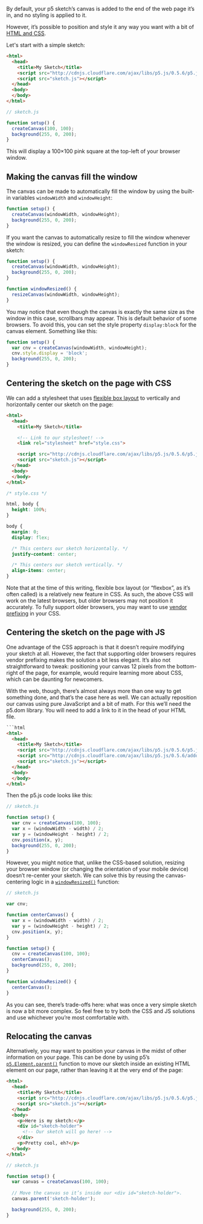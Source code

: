 <!--
  Hello editor!

  For more background on this tutorial, or to leave comments on it, see:

  https://github.com/processing/p5.js/issues/1333
-->

By default, your p5 sketch’s canvas is added to the end of the web page it’s in, and no styling is applied to it.

However, it’s possible to position and style it any way you want with a bit of [HTML and CSS](Intro-to-HTML-and-CSS).

Let's start with a simple sketch:

```html
<html>
  <head>
    <title>My Sketch</title>
    <script src="http://cdnjs.cloudflare.com/ajax/libs/p5.js/0.5.6/p5.js"></script>
    <script src="sketch.js"></script>
  </head>
  <body>
  </body>
</html>
```

```js
// sketch.js

function setup() {
  createCanvas(100, 100);
  background(255, 0, 200);
}
```

This will display a 100×100 pink square at the top-left of your browser window.


## Making the canvas fill the window

The canvas can be made to automatically fill the window by using the built-in variables `windowWidth` and `windowHeight`:
```js
function setup() {
  createCanvas(windowWidth, windowHeight);
  background(255, 0, 200);
}
```

If you want the canvas to automatically resize to fill the window whenever the window is resized, you can define the `windowResized` function in your sketch:
```js
function setup() {
  createCanvas(windowWidth, windowHeight);
  background(255, 0, 200);
}

function windowResized() {
  resizeCanvas(windowWidth, windowHeight);
}
```

You may notice that even though the canvas is exactly the same size as the window in this case, scrollbars may appear. This is default behavior of some browsers. To avoid this, you can set the style property `display:block` for the canvas element. Something like this:
```js
function setup() {
  var cnv = createCanvas(windowWidth, windowHeight);
  cnv.style.display = 'block';
  background(255, 0, 200);
}
```

## Centering the sketch on the page with CSS

We can add a stylesheet that uses [flexible box layout](https://css-tricks.com/snippets/css/a-guide-to-flexbox/) to vertically and horizontally center our sketch on the page:

```html
<html>
  <head>
    <title>My Sketch</title>

    <!-- Link to our stylesheet! -->
    <link rel="stylesheet" href="style.css">

    <script src="http://cdnjs.cloudflare.com/ajax/libs/p5.js/0.5.6/p5.js"></script>
    <script src="sketch.js"></script>
  </head>
  <body>
  </body>
</html>
```

```css
/* style.css */

html, body {
  height: 100%;
}

body {
  margin: 0;
  display: flex;

  /* This centers our sketch horizontally. */
  justify-content: center;

  /* This centers our sketch vertically. */
  align-items: center;
}
```

Note that at the time of this writing, flexible box layout (or “flexbox”, as it’s often called) is a relatively new feature in CSS. As such, the above CSS will work on the latest browsers, but older browsers may not position it accurately. To fully support older browsers, you may want to use [vendor prefixing](http://shouldiprefix.com/#flexbox) in your CSS.

## Centering the sketch on the page with JS

One advantage of the CSS approach is that it doesn’t require modifying your sketch at all. However, the fact that supporting older browsers requires vendor prefixing makes the solution a bit less elegant. It’s also not straightforward to tweak: positioning your canvas 12 pixels from the bottom-right of the page, for example, would require learning more about CSS, which can be daunting for newcomers.

With the web, though, there’s almost always more than one way to get something done, and that’s the case here as well. We can actually reposition our canvas using pure JavaScript and a bit of math. For this we’ll need the p5.dom library. You will need to add a link to it in the head of your HTML file.

```html
```html
<html>
  <head>
    <title>My Sketch</title>
    <script src="http://cdnjs.cloudflare.com/ajax/libs/p5.js/0.5.6/p5.js"></script>
    <script src="http://cdnjs.cloudflare.com/ajax/libs/p5.js/0.5.6/addons/p5.dom.js"></script>
    <script src="sketch.js"></script>
  </head>
  <body>
  </body>
</html>
```

Then the p5.js code looks like this:

```js
// sketch.js

function setup() {
  var cnv = createCanvas(100, 100);
  var x = (windowWidth - width) / 2;
  var y = (windowHeight - height) / 2;
  cnv.position(x, y);
  background(255, 0, 200);
}
```

However, you might notice that, unlike the CSS-based solution, resizing your browser window (or changing the orientation of your mobile device) doesn’t re-center your sketch. We can solve this by reusing the canvas-centering logic in a [`windowResized()`](http://p5js.org/reference/#/p5/windowResized) function:

```js
// sketch.js

var cnv;

function centerCanvas() {
  var x = (windowWidth - width) / 2;
  var y = (windowHeight - height) / 2;
  cnv.position(x, y);
}

function setup() {
  cnv = createCanvas(100, 100);
  centerCanvas();
  background(255, 0, 200);
}

function windowResized() {
  centerCanvas();
}
```

As you can see, there’s trade-offs here: what was once a very simple sketch is now a bit more complex. So feel free to try both the CSS and JS solutions and use whichever you’re most comfortable with.

## Relocating the canvas

Alternatively, you may want to position your canvas in the midst of other information on your page. This can be done by using p5’s [`p5.Element.parent()`](http://p5js.org/reference/#/p5.Element/parent) function to move our sketch inside an existing HTML element on our page, rather than leaving it at the very end of the page:

```html
<html>
  <head>
    <title>My Sketch</title>
    <script src="http://cdnjs.cloudflare.com/ajax/libs/p5.js/0.5.6/p5.js"></script>
    <script src="sketch.js"></script>
  </head>
  <body>
    <p>Here is my sketch:</p>
    <div id="sketch-holder">
      <!-- Our sketch will go here! -->
    </div>
    <p>Pretty cool, eh?</p>
  </body>
</html>
```

```js
// sketch.js

function setup() {
  var canvas = createCanvas(100, 100);
 
  // Move the canvas so it’s inside our <div id="sketch-holder">.
  canvas.parent('sketch-holder');

  background(255, 0, 200);
}
```

